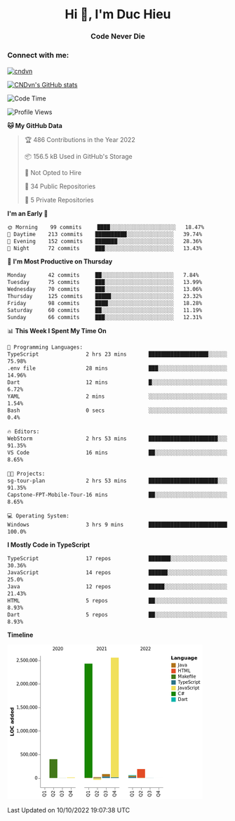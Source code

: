 <h1 align="center">Hi 👋, I'm Duc Hieu</h1>
<h3 align="center">Code Never Die</h3>

<h3 align="left">Connect with me:</h3>
<p align="left">
<a href="https://linkedin.com/in/cndvn" target="blank"><img align="center" src="https://img.shields.io/badge/LinkedIn-0077B5?style=for-the-badge&logo=linkedin&logoColor=white" alt="cndvn"/></a>
<!--
<a href="https://fb.com/cnd.duchieu" target="blank"><img align="center" src="https://img.shields.io/badge/Facebook-1877F2?style=for-the-badge&logo=facebook&logoColor=white" alt="cnd.duchieu"/></a>
 -->
</p>

[![CNDvn's GitHub stats](https://github-readme-stats.vercel.app/api?username=cndvn)](https://github.com/anuraghazra/github-readme-stats)

<!--START_SECTION:waka-->
![Code Time](http://img.shields.io/badge/Code%20Time-893%20hrs%2057%20mins-blue)

![Profile Views](http://img.shields.io/badge/Profile%20Views-2-blue)

**🐱 My GitHub Data** 

> 🏆 486 Contributions in the Year 2022
 > 
> 📦 156.5 kB Used in GitHub's Storage 
 > 
> 🚫 Not Opted to Hire
 > 
> 📜 34 Public Repositories 
 > 
> 🔑 5 Private Repositories  
 > 
**I'm an Early 🐤** 

```text
🌞 Morning    99 commits     ████░░░░░░░░░░░░░░░░░░░░░   18.47% 
🌆 Daytime    213 commits    ██████████░░░░░░░░░░░░░░░   39.74% 
🌃 Evening    152 commits    ███████░░░░░░░░░░░░░░░░░░   28.36% 
🌙 Night      72 commits     ███░░░░░░░░░░░░░░░░░░░░░░   13.43%

```
📅 **I'm Most Productive on Thursday** 

```text
Monday       42 commits     ██░░░░░░░░░░░░░░░░░░░░░░░   7.84% 
Tuesday      75 commits     ███░░░░░░░░░░░░░░░░░░░░░░   13.99% 
Wednesday    70 commits     ███░░░░░░░░░░░░░░░░░░░░░░   13.06% 
Thursday     125 commits    █████░░░░░░░░░░░░░░░░░░░░   23.32% 
Friday       98 commits     ████░░░░░░░░░░░░░░░░░░░░░   18.28% 
Saturday     60 commits     ██░░░░░░░░░░░░░░░░░░░░░░░   11.19% 
Sunday       66 commits     ███░░░░░░░░░░░░░░░░░░░░░░   12.31%

```


📊 **This Week I Spent My Time On** 

```text
💬 Programming Languages: 
TypeScript               2 hrs 23 mins       ███████████████████░░░░░░   75.98% 
.env file                28 mins             ███░░░░░░░░░░░░░░░░░░░░░░   14.96% 
Dart                     12 mins             █░░░░░░░░░░░░░░░░░░░░░░░░   6.72% 
YAML                     2 mins              ░░░░░░░░░░░░░░░░░░░░░░░░░   1.54% 
Bash                     0 secs              ░░░░░░░░░░░░░░░░░░░░░░░░░   0.4%

🔥 Editors: 
WebStorm                 2 hrs 53 mins       ██████████████████████░░░   91.35% 
VS Code                  16 mins             ██░░░░░░░░░░░░░░░░░░░░░░░   8.65%

🐱‍💻 Projects: 
sg-tour-plan             2 hrs 53 mins       ██████████████████████░░░   91.35% 
Capstone-FPT-Mobile-Tour-16 mins             ██░░░░░░░░░░░░░░░░░░░░░░░   8.65%

💻 Operating System: 
Windows                  3 hrs 9 mins        █████████████████████████   100.0%

```

**I Mostly Code in TypeScript** 

```text
TypeScript               17 repos            ███████░░░░░░░░░░░░░░░░░░   30.36% 
JavaScript               14 repos            ██████░░░░░░░░░░░░░░░░░░░   25.0% 
Java                     12 repos            █████░░░░░░░░░░░░░░░░░░░░   21.43% 
HTML                     5 repos             ██░░░░░░░░░░░░░░░░░░░░░░░   8.93% 
Dart                     5 repos             ██░░░░░░░░░░░░░░░░░░░░░░░   8.93%

```


**Timeline**

![Chart not found](https://raw.githubusercontent.com/CNDvn/CNDvn/main/charts/bar_graph.png) 


 Last Updated on 10/10/2022 19:07:38 UTC
<!--END_SECTION:waka-->
